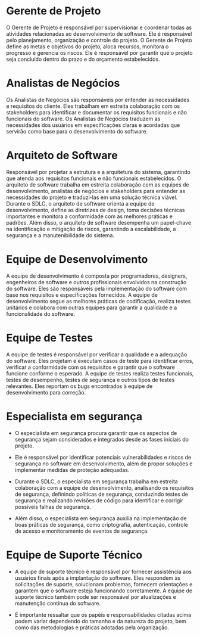 # Gerente de Projeto

O Gerente de Projeto é responsável por supervisionar e coordenar todas as atividades relacionadas ao desenvolvimento de software. Ele é responsável pelo planejamento, organização e controle do projeto. O Gerente de Projeto define as metas e objetivos do projeto, aloca recursos, monitora o progresso e gerencia os riscos. Ele é responsável por garantir que o projeto seja concluído dentro do prazo e do orçamento estabelecidos.

# Analistas de Negócios

Os Analistas de Negócios são responsáveis por entender as necessidades e requisitos do cliente. Eles trabalham em estreita colaboração com os stakeholders para identificar e documentar os requisitos funcionais e não funcionais do software. Os Analistas de Negócios traduzem as necessidades dos usuários em especificações claras e acordadas que servirão como base para o desenvolvimento do software.


# Arquiteto de Software

Responsável por projetar a estrutura e a arquitetura do sistema, garantindo que atenda aos requisitos funcionais e não funcionais estabelecidos. O arquiteto de software trabalha em estreita colaboração com as equipes de desenvolvimento, analistas de negócios e stakeholders para entender as necessidades do projeto e traduzi-las em uma solução técnica viável. Durante o SDLC, o arquiteto de software orienta a equipe de desenvolvimento, define as diretrizes de design, toma decisões técnicas importantes e monitora a conformidade com as melhores práticas e padrões. Além disso, o arquiteto de software desempenha um papel-chave na identificação e mitigação de riscos, garantindo a escalabilidade, a segurança e a manutenibilidade do sistema.

# Equipe de Desenvolvimento

A equipe de desenvolvimento é composta por programadores, designers, engenheiros de software e outros profissionais envolvidos na construção do software. Eles são responsáveis pela implementação do software com base nos requisitos e especificações fornecidos. A equipe de desenvolvimento segue as melhores práticas de codificação, realiza testes unitários e colabora com outras equipes para garantir a qualidade e a funcionalidade do software.


# Equipe de Testes

A equipe de testes é responsável por verificar a qualidade e a adequação do software. Eles projetam e executam casos de teste para identificar erros, verificar a conformidade com os requisitos e garantir que o software funcione conforme o esperado. A equipe de testes realiza testes funcionais, testes de desempenho, testes de segurança e outros tipos de testes relevantes. Eles reportam os bugs encontrados à equipe de desenvolvimento para correção.

# Especialista em segurança

* O especialista em segurança procura garantir que os aspectos de segurança sejam considerados e integrados desde as fases iniciais do projeto.

* Ele é responsável por identificar potenciais vulnerabilidades e riscos de segurança no software em desenvolvimento, além de propor soluções e implementar medidas de proteção adequadas.

* Durante o SDLC, o especialista em segurança trabalha em estreita colaboração com a equipe de desenvolvimento, analisando os requisitos de segurança, definindo políticas de segurança, conduzindo testes de segurança e realizando revisões de código para identificar e corrigir possíveis falhas de segurança.

* Além disso, o especialista em segurança auxilia na implementação de boas práticas de segurança, como criptografia, autenticação, controle de acesso e monitoramento de eventos de segurança.

# Equipe de Suporte Técnico

* A equipe de suporte técnico é responsável por fornecer assistência aos usuários finais após a implantação do software. Eles respondem às solicitações de suporte, solucionam problemas, fornecem orientações e garantem que o software esteja funcionando corretamente. A equipe de suporte técnico também pode ser responsável por atualizações e manutenção contínua do software.

* É importante ressaltar que os papéis e responsabilidades citadas acima podem variar dependendo do tamanho e da natureza do projeto, bem como das metodologias e práticas adotadas pela organização.


